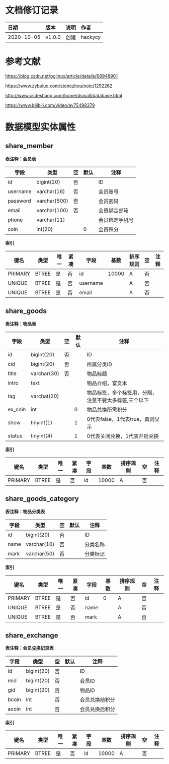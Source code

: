 # 文档修订记录

| 日期       | 版本   | 说明 | 作者    |
| :--------- | :----- | :--- | :------ |
| 2020-10-05 | v1.0.0 | 创建 | hackycy |

# 参考文献

https://blog.csdn.net/gglinux/article/details/68948901

https://www.zybuluo.com/stonezhou/note/1292262

http://www.csdeshang.com/home/dsmall/database.html

https://www.bilibili.com/video/av75498379


# 数据模型实体属性


## share_member

**表注释：会员表**

| 字段     | 类型         | 空   | 默认 | 注释           |
| -------- | ------------ | ---- | ---- | -------------- |
| id       | bigint(20)   | 否   |      | ID             |
| username | varchar(16)  | 否   |      | 会员账号       |
| password | varchar(500) | 否   |      | 会员密码       |
| email    | varchar(100) | 否   |      | 会员绑定邮箱   |
| phone    | varchar(11)  |      |      | 会员绑定手机号 |
| coin     | int(20)      |      | 0    | 会员积分       |

**索引**

| 键名    | 类型  | 唯一 | 紧凑 | 字段     | 基数  | 排序规则 | 空   | 注释 |
| ------- | ----- | ---- | ---- | -------- | ----- | -------- | ---- | ---- |
| PRIMARY | BTREE | 是   | 否   | id       | 10000 | A        | 否   |      |
| UNIQUE  | BTREE | 是   | 否   | username |       | A        | 否   |      |
| UNIQUE  | BTREE | 是   | 否   | email    |       | A        | 否   |      |

## share_goods

**表注释：物品表**

| 字段    | 类型        | 空   | 默认 | 注释                                                  |
| ------- | ----------- | ---- | ---- | ----------------------------------------------------- |
| id      | bigint(20)  | 否   |      | ID                                                    |
| cid     | bigint(20)  | 否   |      | 所属分类ID                                            |
| title   | varchar(30) | 否   |      | 物品标题                                              |
| intro   | text        |      |      | 物品介绍，富文本                                      |
| tag     | varchat(20) |      |      | 物品标签，多个标签用，分隔，注意不要太多标签,三个以下 |
| ex_coin | int         |      | 0    | 物品兑换所需积分                                      |
| show    | tinyint(1)  |      | 1    | 0代表false，1代表true，真则显示                       |
| status  | tinyint(4)  |      | 1    | 0代表关闭兑换，1代表开启兑换                          |

**索引**

| 键名    | 类型  | 唯一 | 紧凑 | 字段 | 基数  | 排序规则 | 空   | 注释 |
| ------- | ----- | ---- | ---- | ---- | ----- | -------- | ---- | ---- |
| PRIMARY | BTREE | 是   | 否   | id   | 10000 | A        | 否   |      |

## share_goods_category

**表注释：物品分类表**

| 字段 | 类型        | 空   | 默认 | 注释     |
| ---- | ----------- | ---- | ---- | -------- |
| id   | bigint(20)  | 否   |      | ID       |
| name | varchar(10) | 否   |      | 分类名称 |
| mark | varchar(50) | 否   |      | 分类标记 |

**索引**

| 键名    | 类型  | 唯一 | 紧凑 | 字段 | 基数 | 排序规则 | 空   | 注释 |
| ------- | ----- | ---- | ---- | ---- | ---- | -------- | ---- | ---- |
| PRIMARY | BTREE | 是   | 否   | id   | 0    | A        | 否   |      |
| UNIQUE  | BTREE | 是   | 否   | name |      | A        | 否   |      |
| UNIQUE  | BTREE | 是   | 否   | mark |      | A        | 否   |      |

## share_exchange

**表注释：会员兑换记录表**

| 字段  | 类型       | 空   | 默认 | 注释           |
| ----- | ---------- | ---- | ---- | -------------- |
| id    | bigint(20) | 否   |      | ID             |
| mid   | bigint(20) | 否   |      | 会员ID         |
| gid   | bigint(20) | 否   |      | 物品ID         |
| bcoin | int        | 否   |      | 会员兑换前积分 |
| acoin | int        | 否   |      | 会员兑换后积分 |

**索引**

| 键名    | 类型  | 唯一 | 紧凑 | 字段 | 基数  | 排序规则 | 空   | 注释 |
| ------- | ----- | ---- | ---- | ---- | ----- | -------- | ---- | ---- |
| PRIMARY | BTREE | 是   | 否   | id   | 10000 | A        | 否   |      |